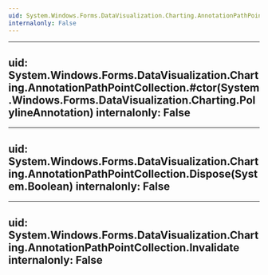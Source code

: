```yaml
---
uid: System.Windows.Forms.DataVisualization.Charting.AnnotationPathPointCollection
internalonly: False
---
```


---
uid: System.Windows.Forms.DataVisualization.Charting.AnnotationPathPointCollection.#ctor(System.Windows.Forms.DataVisualization.Charting.PolylineAnnotation)
internalonly: False
---

---
uid: System.Windows.Forms.DataVisualization.Charting.AnnotationPathPointCollection.Dispose(System.Boolean)
internalonly: False
---

---
uid: System.Windows.Forms.DataVisualization.Charting.AnnotationPathPointCollection.Invalidate
internalonly: False
---
